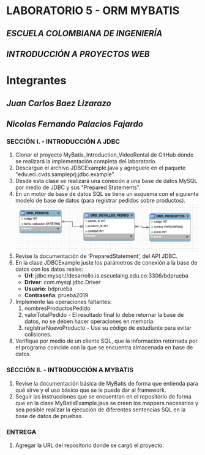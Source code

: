 # LABORATORIO 5 - ORM MYBATIS
## *ESCUELA COLOMBIANA DE INGENIERÍA*
## *INTRODUCCIÓN A PROYECTOS WEB*

# Integrantes
## *Juan Carlos Baez Lizarazo*
## *Nicolas Fernando Palacios Fajardo*

### SECCIÓN I. - INTRODUCCIÓN A JDBC
1. Clonar el proyecto MyBatis_Introduction_VideoRental de GitHub donde se realizará la implementación completa del laboratorio.
2. Descargue el archivo JDBCExample.java y agreguelo en el paquete "edu.eci.cvds.sampleprj.jdbc.example".
3. Desde esta clase se realizará una conexión a una base de datos MySQL por medio de JDBC y sus "Prepared Statements".
4. En un motor de base de datos SQL se tiene un esquema con el siguiente modelo de base de datos (para registrar pedidos sobre productos).  
    ![](./src/RMODEL.png)
5. Revise la documentación de ‘PreparedStatement’, del API JDBC.
6. En la clase JDBCExample juste los parámetros de conexión a la base de datos con los datos reales:
    - **Url**: jdbc:mysql://desarrollo.is.escuelaing.edu.co:3306/bdprueba
    - **Driver**: com.mysql.jdbc.Driver
    - **Usuario**: bdprueba
    - **Contraseña**: prueba2019
7. Implemente las operaciones faltantes:
    1. nombresProductosPedido
    2. valorTotalPedido - El resultado final lo debe retornar la base de datos, no se deben hacer operaciones en memoria.
    3. registrarNuevoProducto - Use su código de estudiante para evitar colisiones.
8. Verifique por medio de un cliente SQL, que la información retornada por el programa coincide con la que se encuentra almacenada en base de datos.
### SECCIÓN II. - INTRODUCCIÓN A MYBATIS
1. Revise la documentación básica de MyBatis de forma que entienda para qué sirve y el uso básico que se le puede dar al framework.
2. Seguir las instrucciones que se encuentran en el repositorio de forma que en la clase MyBatisExample.java se creen los mappers necesarios y sea posible realizar la ejecución de diferentes sentencias SQL en la base de datos de pruebas.
### ENTREGA
1. Agregar la URL del repositorio donde se cargó el proyecto.